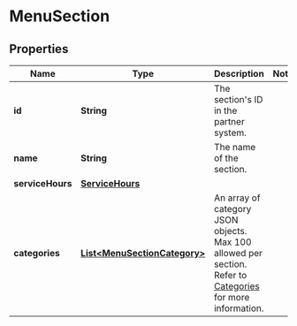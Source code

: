 

# MenuSection


## Properties

| Name | Type | Description | Notes |
|------------ | ------------- | ------------- | -------------|
|**id** | **String** | The section&#39;s ID in the partner system.  |  |
|**name** | **String** | The name of the section. |  |
|**serviceHours** | [**ServiceHours**](ServiceHours.md) |  |  |
|**categories** | [**List&lt;MenuSectionCategory&gt;**](MenuSectionCategory.md) | An array of category JSON objects. Max 100 allowed per section. Refer to [Categories](#categories) for more information. |  |



